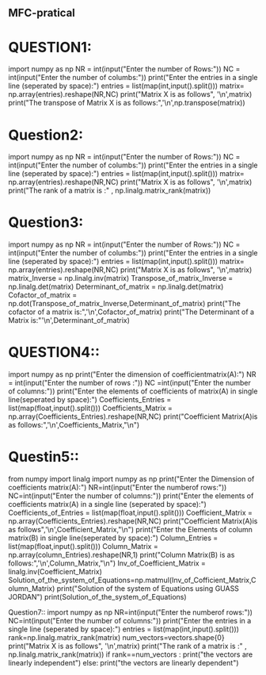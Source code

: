 ## MFC-pratical
# QUESTION1:
import numpy as np
NR = int(input("Enter the number of Rows:"))
NC = int(input("Enter the number of columbs:"))
print("Enter the entries in a single line (seperated by space):")
entries = list(map(int,input().split()))
matrix= np.array(entries).reshape(NR,NC)
print("Matrix X is as follows", '\n',matrix)
print("The transpose of Matrix X is as follows:",'\n',np.transpose(matrix))    




# Question2:
import numpy as np
NR = int(input("Enter the number of Rows:"))
NC = int(input("Enter the number of columbs:"))
print("Enter the entries in a single line (seperated by space):")
entries = list(map(int,input().split()))
matrix= np.array(entries).reshape(NR,NC)
print("Matrix X is as follows", '\n',matrix)
print("The rank of a matrix is :" , np.linalg.matrix_rank(matrix))


# Question3:
import numpy as np
NR = int(input("Enter the number of Rows:"))
NC = int(input("Enter the number of columbs:"))
print("Enter the entries in a single line (seperated by space):")
entries = list(map(int,input().split()))
matrix= np.array(entries).reshape(NR,NC)
print("Matrix X is as follows", '\n',matrix)
matrix_Inverse = np.linalg.inv(matrix)
Transpose_of_matrix_Inverse = np.linalg.det(matrix)
Determinant_of_matrix = np.linalg.det(matrix)
Cofactor_of_matrix = np.dot(Transpose_of_matrix_Inverse,Determinant_of_matrix)
print("The cofactor of a matrix is:",'\n',Cofactor_of_matrix)
print("The Determinant of a Matrix is:"'\n',Determinant_of_matrix)



# QUESTION4::
import numpy as np
print("Enter the dimension of coefficientmatrix(A):")
NR = int(input("Enter the number of rows :"))
NC =int(input("Enter the number of columns:"))
print("Enter the elements of coefficients of matrix(A) in single line(seperated by space):")
Coefficients_Entries = list(map(float,input().split()))
Coefficients_Matrix = np.array(Coefficients_Entries).reshape(NR,NC)
print("Coefficient Matrix(A)is as follows:",'\n',Coefficients_Matrix,"\n")




# Questin5::
from numpy import linalg
import numpy as np
print("Enter the Dimension of coefficients matrix(A):")
NR=int(input("Enter the numberof rows:"))
NC=int(input("Enter the number of columns:"))
print("Enter the  elements of coefficients matrix(A) in a single line (seperated by space):")
Coefficients_of_Entries = list(map(float,input().split()))
Coefficient_Matrix = np.array(Coefficients_Entries).reshape(NR,NC)
print("Coefficient Matrix(A)is as follows",'\n',Coefficient_Matrix,"\n")
print("Enter the Elements of column matrix(B) in single line(seperated by space):")
Column_Entries = list(map(float,input().split()))
Column_Matrix = np.array(column_Entries).reshape(NR,1)
print("Column Matrix(B) is as follows:",'\n',Column_Matrix,"\n")
Inv_of_Coefficient_Matrix = linalg.inv(Coefficient_Matrix)
Solution_of_the_system_of_Equations=np.matmul(Inv_of_Cofficient_Matrix,Column_Matrix)
print("Solution of the system of Equations using GUASS JORDAN")
print(Solution_of_the_system_of_Equations)


Question7::
import numpy as np
NR=int(input("Enter the numberof rows:"))
NC=int(input("Enter the number of columns:"))
print("Enter the entries in a single line (seperated by space):")
entries = list(map(int,input().split()))
rank=np.linalg.matrix_rank(matrix)
num_vectors=vectors.shape{0}
print("Matrix X is as follows", '\n',matrix)
print("The rank of a matrix is :" , np.linalg.matrix_rank(matrix))
if rank==num_vectors :
    print("the vectors are linearly independent")
else:
    print("the vectors are linearly dependent")
